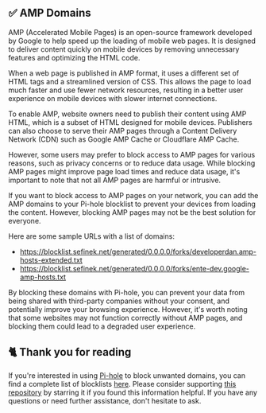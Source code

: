 <!-- [[> SEO
###### Title: 
###### Description: 
###### Tags: 
###### Canonical: /viewer/info/block/AMP_Hosts
]]> -->

## ✅ AMP Domains
AMP (Accelerated Mobile Pages) is an open-source framework developed by Google to help speed up the loading of mobile web pages.
It is designed to deliver content quickly on mobile devices by removing unnecessary features and optimizing the HTML code.

When a web page is published in AMP format, it uses a different set of HTML tags and a streamlined version of CSS.
This allows the page to load much faster and use fewer network resources, resulting in a better user experience on mobile devices with slower internet connections.

To enable AMP, website owners need to publish their content using AMP HTML, which is a subset of HTML designed for mobile devices.
Publishers can also choose to serve their AMP pages through a Content Delivery Network (CDN) such as Google AMP Cache or Cloudflare AMP Cache.

However, some users may prefer to block access to AMP pages for various reasons, such as privacy concerns or to reduce data usage.
While blocking AMP pages might improve page load times and reduce data usage, it's important to note that not all AMP pages are harmful or intrusive.

If you want to block access to AMP pages on your network, you can add the AMP domains to your Pi-hole blocklist to prevent your devices from loading the content.
However, blocking AMP pages may not be the best solution for everyone.

Here are some sample URLs with a list of domains:
- https://blocklist.sefinek.net/generated/0.0.0.0/forks/developerdan.amp-hosts-extended.txt
- https://blocklist.sefinek.net/generated/0.0.0.0/forks/ente-dev.google-amp-hosts.txt

By blocking these domains with Pi-hole, you can prevent your data from being shared with third-party companies without your consent, and potentially improve your browsing experience.
However, it's worth noting that some websites may not function correctly without AMP pages, and blocking them could lead to a degraded user experience.

## 🐈 Thank you for reading
If you're interested in using [Pi-hole](../What%20is%20Pi-hole.md) to block unwanted domains, you can find a complete list of blocklists [here](../../../lists/md/Pi-hole.md).
Please consider supporting [this repository](https://github.com/sefinek24/Sefinek-Blocklist-Collection) by starring it if you found this information helpful.
If you have any questions or need further assistance, don't hesitate to ask.